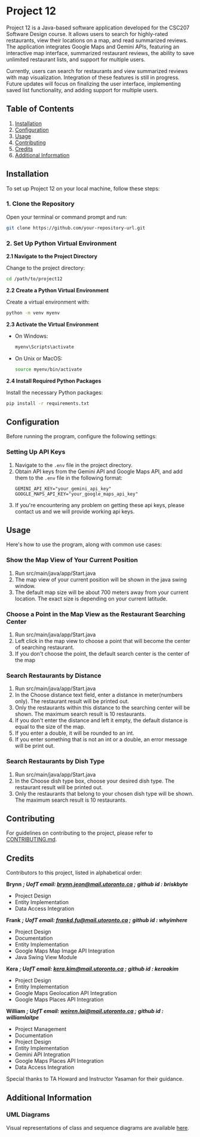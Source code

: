 # Project 12

Project 12 is a Java-based software application developed for the CSC207 Software Design course. It allows users to search for highly-rated restaurants, view their locations on a map, and read summarized reviews. The application integrates Google Maps and Gemini APIs, featuring an interactive map interface, summarized restaurant reviews, the ability to save unlimited restaurant lists, and support for multiple users.

Currently, users can search for restaurants and view summarized reviews with map visualization. Integration of these features is still in progress. Future updates will focus on finalizing the user interface, implementing saved list functionality, and adding support for multiple users.

## Table of Contents

1. [Installation](#installation)
2. [Configuration](#configuration)
3. [Usage](#usage)
4. [Contributing](#contributing)
5. [Credits](#credits)
6. [Additional Information](#additional-information)

## Installation

To set up Project 12 on your local machine, follow these steps:

### 1. Clone the Repository

Open your terminal or command prompt and run:
```bash
git clone https://github.com/your-repository-url.git
```

### 2. Set Up Python Virtual Environment

**2.1 Navigate to the Project Directory**

Change to the project directory:
```bash
cd /path/to/project12
```

**2.2 Create a Python Virtual Environment**

Create a virtual environment with:
```bash
python -m venv myenv
```

**2.3 Activate the Virtual Environment**

- On Windows:
  ```bash
  myenv\Scripts\activate
  ```
- On Unix or MacOS:
  ```bash
  source myenv/bin/activate
  ```

**2.4 Install Required Python Packages**

Install the necessary Python packages:
```bash
pip install -r requirements.txt
```

## Configuration

Before running the program, configure the following settings:

### Setting Up API Keys

1. Navigate to the `.env` file in the project directory.
2. Obtain API keys from the Gemini API and Google Maps API, and add them to the `.env` file in the following format:
   ```
   GEMINI_API_KEY="your_gemini_api_key"
   GOOGLE_MAPS_API_KEY="your_google_maps_api_key"
   ```
3. If you're encountering any problem on getting these api keys, please contact us and we will provide working api keys.

## Usage

Here's how to use the program, along with common use cases:

### Show the Map View of Your Current Position

1. Run src/main/java/app/Start.java
2. The map view of your current position will be shown in the java swing window.
3. The default map size will be about 700 meters away from your current location. The exact size is depending on your current latitude.

### Choose a Point in the Map View as the Restaurant Searching Center
1. Run src/main/java/app/Start.java
2. Left click in the map view to choose a point that will become the center of searching restaurant.
3. If you don't choose the point, the default search center is the center of the map

### Search Restaurants by Distance

1. Run src/main/java/app/Start.java
2. In the Choose distance text field, enter a distance in meter(numbers only). The restaurant result will be printed out.
3. Only the restaurants within this distance to the searching center will be shown. The maximum search result is 10 restaurants.
4. If you don't enter the distance and left it empty, the default distance is equal to the size of the map.
5. If you enter a double, it will be rounded to an int.
6. If you enter something that is not an int or a double, an error message will be print out.

### Search Restaurants by Dish Type

1. Run src/main/java/app/Start.java
2. In the Choose dish type box, choose your desired dish type. The restaurant result will be printed out. 
3. Only the restaurants that belong to your chosen dish type will be shown. The maximum search result is 10 restaurants.

## Contributing

For guidelines on contributing to the project, please refer to [CONTRIBUTING.md](CONTRIBUTING.md).

## Credits

Contributors to this project, listed in alphabetical order:

**Brynn**
***; UofT email: brynn.jeon@mail.utoronto.ca ;***
***github id : briskbyte***
- Project Design
- Entity Implementation
- Data Access Integration

**Frank**
***; UofT email: frankd.fu@mail.utoronto.ca ;***
***github id : whyimhere***
- Project Design
- Documentation
- Entity Implementation
- Google Maps Map Image API Integration
- Java Swing View Module

**Kera**
***; UofT email: kera.kim@mail.utoronto.ca ;***
***github id : keraakim***
- Project Design
- Entity Implementation
- Google Maps Geolocation API Integration
- Google Maps Places API Integration

**William**
***; UofT email: weiren.lai@mail.utoronto.ca ;***
***github id : williamlaitpe***
- Project Management
- Documentation
- Project Design
- Entity Implementation
- Gemini API Integration
- Google Maps Places API Integration
- Data Access Integration

Special thanks to TA Howard and Instructor Yasaman for their guidance.

## Additional Information

### UML Diagrams

Visual representations of class and sequence diagrams are available [here](https://lucid.app/lucidchart/a25d3238-67e7-49fb-b829-9c842485de22/edit?invitationId=inv_403f0f3f-3919-487a-9133-a82ce071034f).
